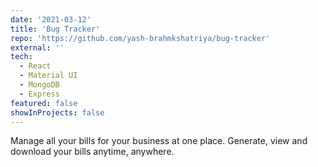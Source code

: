 ```yaml
---
date: '2021-03-12'
title: 'Bug Tracker'
repo: 'https://github.com/yash-brahmkshatriya/bug-tracker'
external: ''
tech:
  - React
  - Material UI
  - MongoDB
  - Express
featured: false
showInProjects: false
---
```


Manage all your bills for your business at one place. Generate, view and download your bills anytime, anywhere.
